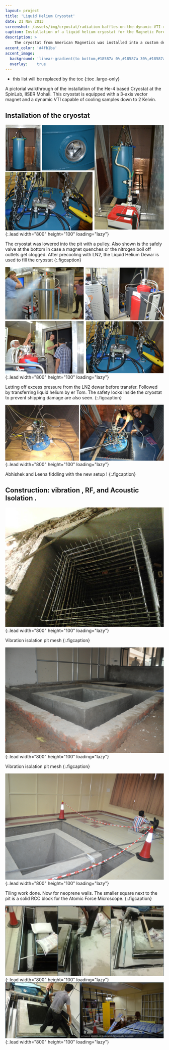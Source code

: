 ```yaml
---
layout: project
title: 'Liquid Helium Cryostat'
date: 21 Nov 2013
screenshot: /assets/img/cryostat/radiation-baffles-on-the-dynamic-VTI-400x280.jpg
caption: Installation of a liquid helium cryostat for the Magnetic Force Probe Microscope
description: >
    The cryostat from American Magnetics was installed into a custom designed vibration isolated, EMI and acoustic shielded chamber. This post describes the preparation of the installation site !<br>
accent_color: '#4fb1ba'
accent_image:
  background: 'linear-gradient(to bottom,#18587a 0%,#18587a 30%,#18587a 50%,#18587a 70%,#cdccc8 100%)'
  overlay:    true
---
```


* this list will be replaced by the toc
{:toc .large-only}

A pictorial walkthrough of the installation of the He-4 based Cryostat at the SpinLab, IISER Mohali.  This cryostat is equipped with a 3-axis vector magnet and a dynamic VTI capable of cooling samples down to 2 Kelvin.


## Installation of the cryostat

![Full-width image](/assets/img/cryostat/install1.png){:.lead width="800" height="100" loading="lazy"}

The cryostat was lowered into the pit with a pulley. Also shown is the safely valve at the bottom in case a magnet quenches
or the nitrogen boil off outlets get clogged. After precooling with LN2, the Liquid Helium Dewar is used to fill the cryostat
{:.figcaption}

![Full-width image](/assets/img/cryostat/install2.png){:.lead width="800" height="100" loading="lazy"}

Letting off excess pressure from the LN2 dewar before transfer. Followed by transferring liquid helium by
er Tom. The safety locks inside the cryostat to prevent shipping damage are also seen.
{:.figcaption}

![Full-width image](/assets/img/cryostat/final.jpg){:.lead width="800" height="100" loading="lazy"}

Abhishek and Leena fiddling with the new setup ! 
{:.figcaption}

## Construction: vibration , RF, and Acoustic Isolation .

![Full-width image](/assets/img/cryostat/vibration-isolation-pit-framework.jpg){:.lead width="800" height="100" loading="lazy"}

Vibration isolation pit mesh
{:.figcaption}

![Full-width image](/assets/img/cryostat/vibration-isolation-pit-1.jpg){:.lead width="800" height="100" loading="lazy"}

Vibration isolation pit mesh
{:.figcaption}


![Full-width image](/assets/img/cryostat/the-pit-for-the-cryostat-and-the-platform-for-the-AFM.jpg){:.lead width="800" height="100" loading="lazy"}

Tiling work done. Now for neoprene walls. The smaller square next to the pit is a solid RCC block for the Atomic Force Microscope.
{:.figcaption}

![Full-width image](/assets/img/cryostat/fill1.png){:.lead width="800" height="100" loading="lazy"}
![Full-width image](/assets/img/cryostat/fill2.png){:.lead width="800" height="100" loading="lazy"}


